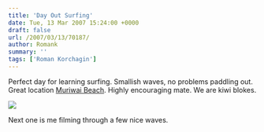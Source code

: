 ```yaml
---
title: 'Day Out Surfing'
date: Tue, 13 Mar 2007 15:24:00 +0000
draft: false
url: /2007/03/13/70187/
author: Romank
summary: ''
tags: ['Roman Korchagin']
---
```


Perfect day for learning surfing. Smallish waves, no problems paddling out. Great location [Muriwai Beach][1]. Highly encouraging mate. We are kiwi blokes.

[![][2]](http://www.youtube.com/watch?v=F5abMkExD4Y)

Next one is me filming through a few nice waves.




[1]: http://images.google.co.nz/images?gbv=2&svnum=10&hl=en&safe=off&sa=X&oi=spell&resnum=1&ct=result&cd=1&q=muriwai+beach&spell=1
[2]: http://img.youtube.com/vi/F5abMkExD4Y/2.jpg



